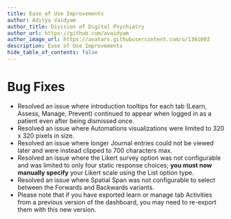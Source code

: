 ```yaml
---
title: Ease of Use Improvements
author: Aditya Vaidyam
author_title: Division of Digital Psychiatry
author_url: https://github.com/avaidyam
author_image_url: https://avatars.githubusercontent.com/u/1361003
description: Ease of Use Improvements
hide_table_of_contents: false
---
```


# Bug Fixes

- Resolved an issue where introduction tooltips for each tab (Learn, Assess, Manage, Prevent) continued to appear when logged in as a patient even after being dismissed once.
- Resolved an issue where Automations visualizations were limited to 320 x 320 pixels in size.
- Resolved an issue where longer Journal entries could not be viewed later and were instead clipped to 700 characters max.
- Resolved an issue where the Likert survey option was not configurable and was limited to only four static response choices; **you must now manually specify** your Likert scale using the List option type.
- Resolved an issue where Spatial Span was not configurable to select between the Forwards and Backwards variants.
- Please note that if you have exported learn or manage tab Activities from a previous version of the dashboard, you may need to re-export them with this new version.

